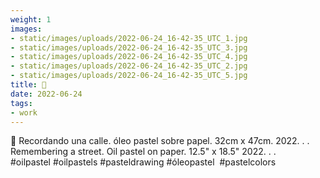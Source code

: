 ```yaml
---
weight: 1
images:
- static/images/uploads/2022-06-24_16-42-35_UTC_1.jpg
- static/images/uploads/2022-06-24_16-42-35_UTC_3.jpg
- static/images/uploads/2022-06-24_16-42-35_UTC_4.jpg
- static/images/uploads/2022-06-24_16-42-35_UTC_2.jpg
- static/images/uploads/2022-06-24_16-42-35_UTC_5.jpg
title: 🔴
date: 2022-06-24
tags:
- work
---
```


🔴
Recordando una calle.
óleo pastel sobre papel.
32cm x 47cm. 
2022.
.
.
Remembering a street.
Oil pastel on paper.
12.5" x 18.5"
2022.
.
.
#oilpastel #oilpastels #pasteldrawing #óleopastel  #pastelcolors
